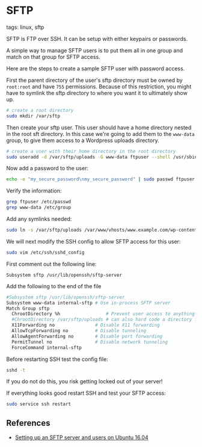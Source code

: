 # SFTP

tags: linux, sftp

SFTP is FTP over SSH. It can be setup with either keypairs or passwords.

A simple way to manage SFTP users is to put them all in one group and match on that group for SFTP access.

Here are the steps to create a sample SFTP user with password access.

First the parent directory of the user's sftp directory must be owned by `root:root` and have `755` permissions. Because of this restriction, you might have to symlink the sftp directory to where you want it to ultimately show up.

```bash
# create a root directory
sudo mkdir /var/sftp
```

Then create your sftp user. This user should have a home directory nested in the root sft directory. In this case we're going to add them to the `www-data` group, to give them access to a Wordpress uploads directory.

```bash
# create a user with their home directory in the root directory
sudo useradd -d /var/sftp/uploads -G www-data ftpuser --shell /usr/sbin/nologin
```

Now add a password to the user:

```bash
echo -e "my_secure_password\nmy_secure_password" | sudo passwd ftpuser
```

Verify the information:

```bash
grep ftpuser /etc/passwd
grep www-data /etc/group
```

Add any symlinks needed:

```bash
sudo ln -s /var/sftp/uploads /var/www/vhosts/www.example.com/wp-content/uploads
```

We will next modify the SSH config to allow SFTP access for this user:

```bash
sudo vim /etc/ssh/sshd_config
```

First comment out the following line:

```
Subsystem sftp /usr/lib/openssh/sftp-server
```

Add the following to the end of the file

```bash
#Subsystem sftp /usr/lib/openssh/sftp-server
Subsystem www-data internal-sftp # Use in-process SFTP server
Match Group sftp
  ChrootDirectory %h                 # Prevent user access to anything beyond their home folder
  #ChrootDirectory /var/sftp/uploads # can also hard code a directory for ChrootDirectory   
  X11Forwarding no               # Disable X11 forwarding
  AllowTcpForwarding no          # Disable tunneling
  AllowAgentForwarding no        # Disable port forwarding
  PermitTunnel no                # Disable network tunneling
  ForceCommand internal-sftp 
```

Before restarting SSH test the config file:

```bash
sshd -t
```

If you do not do this, you risk getting locked out of your server!

If everything looks good restart SSH and test your SFTP access:

```bash
sudo service ssh restart
```

## References

* [Setting up an SFTP server and users on Ubuntu 16.04](http://www.inanzzz.com/index.php/post/ef2z/setting-up-a-sftp-server-and-users-on-ubuntu-16-04)

